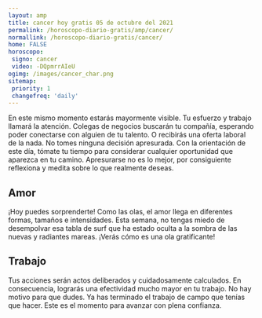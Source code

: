 ```yaml
---
layout: amp
title: cancer hoy gratis 05 de octubre del 2021 
permalink: /horoscopo-diario-gratis/amp/cancer/
normallink: /horoscopo-diario-gratis/cancer/
home: FALSE
horoscopo:
 signo: cancer
 video: -DQpmrrAIeU
ogimg: /images/cancer_char.png
sitemap:
 priority: 1
 changefreq: 'daily'
---
```



En este mismo momento estarás mayormente visible. Tu esfuerzo y trabajo llamará la atención. Colegas de negocios buscarán tu compañía, esperando poder conectarse con alguien de tu talento.  O recibirás una oferta laboral de la nada. No tomes ninguna decisión apresurada. Con la orientación de este día, tómate tu tiempo para considerar cualquier oportunidad que aparezca en tu camino. Apresurarse no es lo mejor, por consiguiente reflexiona y medita sobre lo que realmente deseas.

## Amor

¡Hoy puedes sorprenderte! Como las olas, el amor llega en diferentes formas, tamaños e intensidades. Esta semana, no tengas miedo de desempolvar esa tabla de surf que ha estado oculta a la sombra de las nuevas y radiantes mareas. ¡Verás cómo es una ola gratificante!

## Trabajo

Tus acciones serán actos deliberados y cuidadosamente calculados. En consecuencia, lograrás una efectividad mucho mayor en tu trabajo. No hay motivo para que dudes. Ya has terminado el trabajo de campo que tenías que hacer. Este es el momento para avanzar con plena confianza.